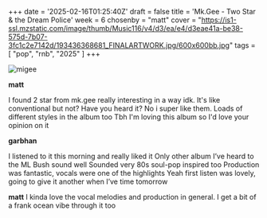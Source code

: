 +++
date = '2025-02-16T01:25:40Z'
draft = false
title = 'Mk.Gee - Two Star & the Dream Police'
week = 6
chosenby = "matt"
cover = "https://is1-ssl.mzstatic.com/image/thumb/Music116/v4/d3/ea/e4/d3eae41a-be38-575d-7b07-3fc1c2e7142d/193436368681_FINALARTWORK.jpg/600x600bb.jpg"
tags = [
    "pop",
    "rnb",
    "2025"
]
+++

![migee](https://is1-ssl.mzstatic.com/image/thumb/Music116/v4/d3/ea/e4/d3eae41a-be38-575d-7b07-3fc1c2e7142d/193436368681_FINALARTWORK.jpg/600x600bb.jpg)

**matt**

I found 2 star from mk.gee really interesting in a way idk.
It's like conventional but not? Have you heard it?
No i super like them. Loads of different styles in the album too
Tbh I'm loving this album so I'd love your opinion on it

**garbhan**

I listened to it this morning and really liked it
Only other album I’ve heard to the ML Bush sound well
Sounded very 80s soul-pop inspired too
Production was fantastic, vocals were one of the highlights
Yeah first listen was lovely, going to give it another when I’ve time tomorrow

**matt**
I kinda love the vocal melodies and production in general.
I get a bit of a frank ocean vibe through it too
